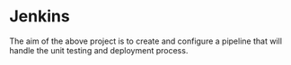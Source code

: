 # Jenkins
 The aim of the above project is to create and configure a pipeline that will handle the unit testing and deployment process. 
